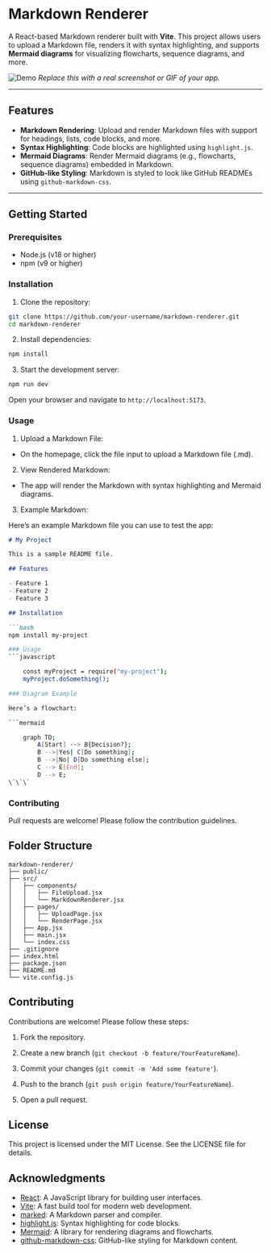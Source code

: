 # Markdown Renderer

A React-based Markdown renderer built with **Vite**. This project allows users to upload a Markdown file, renders it with syntax highlighting, and supports **Mermaid diagrams** for visualizing flowcharts, sequence diagrams, and more.

![Demo](https://via.placeholder.com/800x400.png?text=Markdown+Renderer+Demo)
*Replace this with a real screenshot or GIF of your app.*

---

## Features

- **Markdown Rendering**: Upload and render Markdown files with support for headings, lists, code blocks, and more.
- **Syntax Highlighting**: Code blocks are highlighted using `highlight.js`.
- **Mermaid Diagrams**: Render Mermaid diagrams (e.g., flowcharts, sequence diagrams) embedded in Markdown.
- **GitHub-like Styling**: Markdown is styled to look like GitHub READMEs using `github-markdown-css`.

---

## Getting Started

### Prerequisites

- Node.js (v18 or higher)
- npm (v9 or higher)

### Installation

1. Clone the repository:
  ```bash
  git clone https://github.com/your-username/markdown-renderer.git
  cd markdown-renderer
  ```
2. Install dependencies:
  ```bash
  npm install
  ```

3. Start the development server:
  ```bash
  npm run dev
  ```
Open your browser and navigate to `http://localhost:5173`.

### Usage

1. Upload a Markdown File:

* On the homepage, click the file input to upload a Markdown file (.md).

2. View Rendered Markdown:

* The app will render the Markdown with syntax highlighting and Mermaid diagrams.

3. Example Markdown:

Here’s an example Markdown file you can use to test the app:

``` markdown
# My Project

This is a sample README file.

## Features

- Feature 1
- Feature 2
- Feature 3

## Installation

```bash
npm install my-project

### Usage
```javascript

    const myProject = require("my-project");
    myProject.doSomething();

### Diagram Example

Here’s a flowchart:

```mermaid

    graph TD;
        A[Start] --> B{Decision?};
        B -->|Yes| C[Do something];
        B -->|No| D[Do something else];
        C --> E[End];
        D --> E;
\`\`\`
```

### Contributing

Pull requests are welcome! Please follow the contribution guidelines.

## Folder Structure

```
markdown-renderer/
├── public/
├── src/
│   ├── components/
│   │   ├── FileUpload.jsx
│   │   └── MarkdownRenderer.jsx
│   ├── pages/
│   │   ├── UploadPage.jsx
│   │   └── RenderPage.jsx
│   ├── App.jsx
│   ├── main.jsx
│   └── index.css
├── .gitignore
├── index.html
├── package.json
├── README.md
└── vite.config.js
```

## Contributing

Contributions are welcome! Please follow these steps:

1. Fork the repository.

2. Create a new branch (`git checkout -b feature/YourFeatureName`).

3. Commit your changes (`git commit -m 'Add some feature'`).

4. Push to the branch (`git push origin feature/YourFeatureName`).

5. Open a pull request.

## License

This project is licensed under the MIT License. See the LICENSE file for details.

## Acknowledgments

* [React](): A JavaScript library for building user interfaces.
* [Vite](): A fast build tool for modern web development.
* [marked](): A Markdown parser and compiler.
* [highlight.js](): Syntax highlighting for code blocks.
* [Mermaid](): A library for rendering diagrams and flowcharts.
* [github-markdown-css](): GitHub-like styling for Markdown content.
